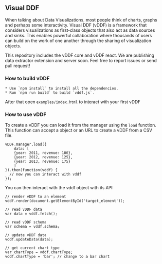 ## Visual DDF ##

When talking about Data Visualizations, most people think of charts, graphs and perhaps some interactivity. 
Visual DDF (vDDF) is a framework that considers visualizations as first-class objects that also act as data sources and sinks.
This enables powerful collaboration where thousands of users can build on the work of one another through the sharing of visualization objects.

This repository includes the vDDF core and vDDF react. We are publishing data extractor extension and server soon. Feel free to report issues or send pull request!

### How to build vDDF ###

	* Use `npm install` to install all the dependencies.
	* Run `npm run build` to build `vddf.js`.

After that open `examples/index.html` to interact with your first vDDF

### How to use vDDF ###

To create a vDDF you can load it from the manager using the `load` function. This function can accept a object or an URL to create a vDDF from
a CSV file.

```
vDDF.manager.load({
	data: [
    {year: 2011, revenue: 100},
    {year: 2012, revenue: 125},
    {year: 2013, revenue: 175}
	]
}).then(function(vddf) {
  // now you can interact with vddf
});
```

You can then interact with the vddf object with its API

```
// render vDDF to an element
vddf.render(document.getElementById('target_element'));

// read vDDF data
var data = vddf.fetch();

// read vDDF schema
var schema = vddf.schema;

// update vDDF data
vddf.updateData(data);

// get current chart type
var chartType = vddf.chartType;
vddf.chartType = 'bar'; // change to a bar chart
```
